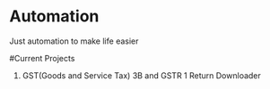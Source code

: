 # Automation
Just automation to make life easier

#Current Projects
1. GST(Goods and Service Tax) 3B and GSTR 1 Return Downloader
